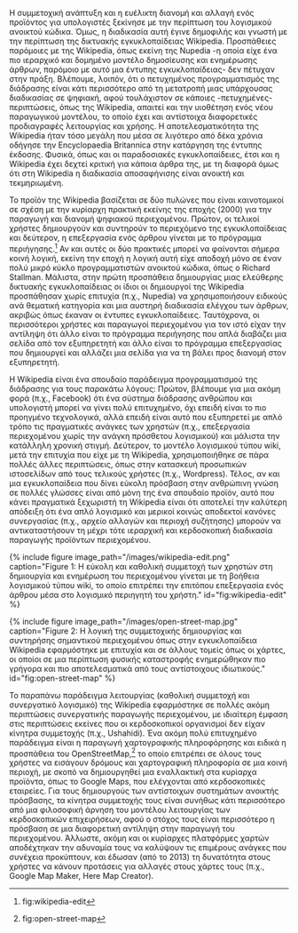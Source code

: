 Η συμμετοχική ανάπτυξη και η ευέλικτη διανομή και αλλαγή ενός προϊόντος
για υπολογιστές ξεκίνησε με την περίπτωση του λογισμικού ανοικτού
κώδικα. Όμως, η διαδικασία αυτή έγινε δημοφιλής και γνωστή με την
περίπτωση της δικτυακής εγκυκλοπαίδειας Wikipedia. Προσπάθειες παρόμοιες
με της Wikipedia, όπως εκείνη της Nupedia -η οποία είχε ένα πιο
ιεραρχικό και δομημένο μοντέλο δημοσίευσης και ενημέρωσης άρθρων,
παρόμοιο με αυτό μια έντυπης εγκυκλοπαίδειας- δεν πέτυχαν στην πράξη.
Βλέπουμε, λοιπόν, ότι ο πετυχημένος προγραμματισμός της διάδρασης είναι
κάτι περισσότερο από τη μετατροπή μιας υπάρχουσας διαδικασίας σε
ψηφιακή, αφού τουλάχιστον σε κάποιες -πετυχημένες- περιπτώσεις, όπως της
Wikipedia, απαιτεί και την υιοθέτηση ενός νέου παραγωγικού μοντέλου, το
οποίο έχει και αντίστοιχα διαφορετικές προδιαγραφές λειτουργίας και
χρήσης. Η αποτελεσματικότητα της Wikipedia ήταν τόσο μεγάλη που μέσα σε
λιγότερο από δέκα χρόνια οδήγησε την Encyclopaedia Britannica στην
κατάργηση της έντυπης έκδοσης. Φυσικά, όπως και οι παραδοσιακές
εγκυκλοπαίδειες, έτσι και η Wikipedia έχει δεχτεί κριτική για κάποια
άρθρα της, με τη διαφορά όμως ότι στη Wikipedia η διαδικασία
αποσαφήνισης είναι ανοικτή και τεκμηριωμένη.

Το προϊόν της Wikipedia βασίζεται σε δύο πυλώνες που είναι καινοτομικοί
σε σχέση με την κυρίαρχη πρακτική εκείνης της εποχής (2000) για την
παραγωγή και διανομή ψηφιακού περιεχομένου. Πρώτον, οι τελικοί χρήστες
δημιουργούν και συντηρούν το περιεχόμενο της εγκυκλοπαίδειας και
δεύτερον, η επεξεργασία ενός άρθρου γίνεται με το πρόγραμμα
περιήγησης.[^1] Αν και αυτές οι δύο πρακτικές μπορεί να φαίνονται σήμερα
κοινή λογική, εκείνη την εποχή η λογική αυτή είχε αποδοχή μόνο σε έναν
πολύ μικρό κύκλο προγραμματιστών ανοικτού κώδικα, όπως ο Richard
Stallman. Μάλιστα, στην πρώτη προσπάθεια δημιουργίας μιας ελεύθερης
δικτυακής εγκυκλοπαίδειας οι ίδιοι οι δημιουργοί της Wikipedia
προσπάθησαν χωρίς επιτυχία (π.χ., Nupedia) να χρησιμοποιήσουν ειδικούς
ανά θεματική κατηγορία και μια αυστηρή διαδικασία ελέγχου των άρθρων,
ακριβώς όπως έκαναν οι έντυπες εγκυκλοπαίδειες. Ταυτόχρονα, οι
περισσότεροι χρήστες και παραγωγοί περιεχομένου για τον ιστό είχαν την
αντίληψη ότι άλλο είναι το πρόγραμμα περιήγησης που απλά διαβάζει μια
σελίδα από τον εξυπηρετητή και άλλο είναι το πρόγραμμα επεξεργασίας που
δημιουργεί και αλλάζει μια σελίδα για να τη βάλει προς διανομή στον
εξυπηρετητή.

H Wikipedia είναι ένα σπουδαίο παράδειγμα προγραμματισμού της διάδρασης
για τους παρακάτω λόγους: Πρώτον, βλέπουμε για μια ακόμη φορά (π.χ.,
Facebook) ότι ένα σύστημα διάδρασης ανθρώπου και υπολογιστή μπορεί να
γίνει πολύ επιτυχημένο, όχι επειδή είναι το πιο προηγμένο τεχνολογικά,
αλλά επειδή είναι αυτό που εξυπηρετεί με απλό τρόπο τις πραγματικές
ανάγκες των χρηστών (π.χ., επεξεργασία περιεχομένου χωρίς την ανάγκη
πρόσθετου λογισμικού) και μάλιστα την κατάλληλη χρονική στιγμή.
Δεύτερον, το μοντέλο λογισμικού τύπου wiki, μετά την επιτυχία που είχε
με τη Wikipedia, χρησιμοποιήθηκε σε πάρα πολλές άλλες περιπτώσεις, όπως
στην κατασκευή προσωπικών ιστοσελίδων από τους τελικούς χρήστες (π.χ.,
Wordpress). Τέλος, αν και μια εγκυκλοπαίδεια που δίνει εύκολη πρόσβαση
στην ανθρώπινη γνώση σε πολλές γλώσσες είναι από μόνη της ένα σπουδαίο
προϊόν, αυτό που κάνει πραγματικά ξεχωριστή τη Wikipedia είναι ότι
αποτελεί την καλύτερη απόδειξη ότι ένα απλό λογισμικό και μερικοί κοινώς
αποδεκτοί κανόνες συνεργασίας (π.χ., αρχείο αλλαγών και περιοχή
συζήτησης) μπορούν να αντικαταστήσουν τη μέχρι τότε ιεραρχική και
κερδοσκοπική διαδικασία παραγωγής προϊόντων περιεχομένου.

{% include figure image_path="/images/wikipedia-edit.png" caption="Figure 1: Η εύκολη και καθολική συμμετοχή των χρηστών στη δημιουργία και ενημέρωση του περιεχομένου γίνεται με τη βοήθεια λογισμικού τύπου wiki, το οποίο επιτρέπει την επιτόπου επεξεργασία ενός άρθρου μέσα στο λογισμικό περιηγητή του χρήστη." id="fig:wikipedia-edit" %}

{% include figure image_path="/images/open-street-map.jpg" caption="Figure 2: Η λογική της συμμετοχικής δημιουργίας και συντηρήσης σημαντικού περιεχομένου όπως στην εγκυκλοπαίδεια Wikipedia εφαρμόστηκε με επιτυχία και σε άλλους τομείς όπως οι χάρτες, οι οποίοι σε μια περίπτωση φυσικής καταστροφής ενημερώθηκαν πιο γρήγορα και πιο αποτελεσματικά από τους αντίστοιχους ιδιωτικούς." id="fig:open-street-map" %}

Το παραπάνω παράδειγμα λειτουργίας (καθολική συμμετοχή και συνεργατικό
λογισμικό) της Wikipedia εφαρμόστηκε σε πολλές ακόμη περιπτώσεις
συνεργατικής παραγωγής περιεχομένου, με ιδιαίτερη έμφαση στις
περιπτώσεις εκείνες που οι κερδοσκοπικοί οργανισμοί δεν είχαν κίνητρα
συμμετοχής (π.χ., Ushahidi). Ένα ακόμη πολύ επιτυχημένο παράδειγμα είναι
η παραγωγή χαρτογραφικής πληροφόρησης και ειδικά η προσπάθεια του
OpenStreetMap,[^2] το οποίο επιτρέπει σε όλους τους χρήστες να εισάγουν
δρόμους και χαρτογραφική πληροφορία σε μια κοινή περιοχή, με σκοπό να
δημιουργηθεί μια εναλλακτική στα κυρίαρχα προϊόντα, όπως το Google Maps,
που ελέγχονται από κερδοσκοπικές εταιρείες. Για τους δημιουργούς των
αντίστοιχων συστημάτων ανοικτής πρόσβασης, τα κίνητρα συμμετοχής τους
είναι συνήθως κάτι περισσότερο από μια φιλοσοφική άρνηση του μοντέλου
λειτουργίας των κερδοσκοπικών επιχειρήσεων, αφού ο στόχος τους είναι
περισσότερο η πρόσβαση σε μια διαφορετική αντίληψη στην παραγωγή του
περιεχομένου. Άλλωστε, ακόμη και οι κυρίαρχες πλατφόρμες χαρτών
αποδέχτηκαν την αδυναμία τους να καλύψουν τις επιμέρους ανάγκες που
συνέχεια προκύπτουν, και έδωσαν (από το 2013) τη δυνατότητα στους
χρήστες να κάνουν προτάσεις για αλλαγές στους χάρτες τους (π.χ., Google
Map Maker, Here Map Creator).

[^1]: fig:wikipedia-edit

[^2]: fig:open-street-map
